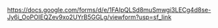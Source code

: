 https://docs.google.com/forms/d/e/1FAIpQLSd8muSmwgi3LECg4d8se-Jy6i_OoPOIEQZev9xo2UYrB5GGLg/viewform?usp=sf_link
